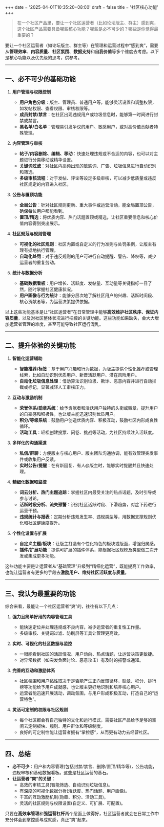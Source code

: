 +++
date = '2025-04-01T10:35:20+08:00'
draft = false
title = '社区核心功能'
+++

> 在一个社区产品里，要让一个社区运营者（比如论坛版主、群主）感到爽，这个社区产品需要具备哪些核心功能？哪些是必不可少的？哪些是你觉得最重要的？

要让一个社区运营者（如论坛版主、群主等）在管理和运营过程中“感到爽”，需要从**管理效率**、**内容质量**、**社区氛围**、**数据支持**和**自我价值**等多个维度去考虑。以下是核心功能以及优先级的思考，供参考。

---

## 一、必不可少的基础功能

1. **用户管理与权限控制**  
   - **用户角色分级**：版主、管理员、普通用户等，能够灵活设置和调整权限，如发帖权限、查看权限、审核权限等。  
   - **成员封禁/禁言**：在社区出现违规用户或垃圾信息时，能够第一时间进行封禁或禁言。  
   - **黑名单/白名单**：管理易引发争议的用户、敏感用户，或对高价值贡献者特殊管理。

2. **内容管理与审核**  
   - **帖子/内容删除、编辑、移动**：快速处理违规或不合适的内容，也可以对主题进行分类移动或精华设置。  
   - **关键词过滤**：对社区内高频出现的敏感词、广告、垃圾信息进行自动识别和筛选。  
   - **多级审核流程**：对于发帖、评论等设定多级审核，可以减少低质量或违反社区规定的内容进入社区。

3. **公告与置顶功能**  
   - **全局公告**：针对社区规则更新、重大事件或运营活动，能全局置顶公告，确保每位用户都能看到。  
   - **置顶/精选**：将优质内容、热门话题置顶或精选，让社区重要信息和核心价值内容得到突出展示。

4. **社区规范与规则管理**  
   - **可视化的社区规则**：社区内置或自定义的行为准则与处罚条例，让版主有理有据地执行管理。  
   - **自动化处罚**：对于违反规则的用户可进行自动提醒、警告、降权等，减少运营者的重复劳动。

5. **统计与数据分析**  
   - **基础数据看板**：用户增长、活跃度、发帖量、互动量等关键指标一目了然，随时掌握社区健康状况。  
   - **用户画像与行为统计**：能够分层次地了解社区用户的兴趣、活跃时间段、核心贡献者等，为运营决策提供依据。

以上这些功能基本是让“社区运营者”在日常管理中能够**高效维护社区秩序、保证内容质量**，以及对社区整体状况进行把控的关键功能。这些功能如果缺失，会大大增加运营者管理的难度，甚至可能导致社区运行混乱。

---

## 二、提升体验的关键功能

1. **智能化运营辅助**  
   - **智能推荐/标签**：基于用户兴趣和行为数据，为版主提供个性化推荐或管理线索，比如自动识别优质用户、新晋活跃用户、潜在风险用户。  
   - **自动化垃圾信息处理**：借助算法识别垃圾、欺诈、恶意内容并进行自动拦截或标记，显著减轻人工审核压力。

2. **互动与激励机制**  
   - **荣誉体系/勋章系统**：给予贡献者和活跃用户独特的头衔或徽章，提升用户的自豪感和积极性，也让版主能迅速识别优质用户。  
   - **积分/等级系统**：鼓励用户创造优质内容、积极互动，鼓励社区内形成良性循环。  
   - **活动工具**：轻松创建投票、问卷、挑战等活动，为社区持续注入活跃度。

3. **多样化的沟通渠道**  
   - **私信/群聊**：方便版主与核心用户、版主团队沟通协调，能有效管理突发事件或收集用户反馈。  
   - **实时公告/提醒**：在有新回复、有人@版主时，能够实时提醒并且快速处理。

4. **精细化数据和监控**  
   - **词云分析、热门主题追踪**：掌握社区内最受关注的热点话题，及时引导或参与讨论。  
   - **活跃时段分析、流失预警**：识别社区活跃时段、下滑趋势，对症下药进行运营干预。  
   - **违规统计与报表**：定期分析违规发生率、违规类型等，用数据支撑规则优化和社区健康度提升。

5. **个性化设置与扩展**  
   - **自定义主题/板块**：让版主打造有个性化特色的板块或版面，增强归属感。  
   - **插件/扩展功能**：提供可扩展的插件体系，能根据社区规模及类型做二次开发或集成更多功能。

这些功能主要是让运营者从“基础管理”升级到“精细化运营”，既能提高工作效率，也能让运营者有更多的手段去**激励用户、维持社区活跃度与质量**。

---

## 三、我认为最重要的功能

综合来看，最能让一个社区运营者“爽”的，往往有以下几点：

1. **强力且简单好用的内容管理工具**  
   - 能快速定位并处理违规或不良内容，减少运营者的重复性工作量。  
   - 多级审核、关键词过滤、防刷屏等工具让管理更高效。

2. **实时、可视化的社区数据与监控**  
   - 一眼能看到社区的活跃情况、用户动向、热点话题，让运营决策更敏捷。  
   - 对异常数据（如突发负面讨论、恶意攻击）有及时的报警或通知。

3. **完善的互动和激励体系**  
   - 社区氛围和用户黏性取决于是否能产生正向反馈循环，勋章、积分、排行榜等功能给予用户成就感，也让版主更好地识别和培养核心用户。  
   - 运营者能迅速开展活动，调动氛围，与用户形成积极互动，打造自己的“运营特色”。

4. **灵活可定制的权限与社区规则**  
   - 每个社区都会有自己独特的文化和运行模式，需要社区产品给予足够的空间去定制板块、规则、用户群体和等级制度。  
   - 良好的可定制性能让运营者拥有“掌控感”，从而更有动力去经营社区。

---

## 四、总结

- **必不可少**：用户和内容管理(包括封禁/禁言、删除/置顶/精华等)，公告功能，违规审核和基础数据看板。这些是社区运营的基石。  
- **让运营者“爽”的关键**：  
  - 高效的审核工具(智能筛选、自动识别垃圾信息)。  
  - 有深度的可视化数据分析(活跃度、热门话题、用户画像)。  
  - 丰富的互动激励机制(勋章、积分、活动工具)。  
  - 灵活的社区规则与权限设置(自定义、可扩展、可配置)。  

只要在**高效率管理**和**强运营杠杆**两个层面上做得好，社区运营者就会在日常工作中充分体会到掌控感与成就感，真正“爽”起来。